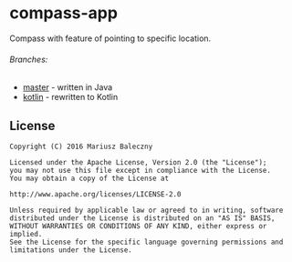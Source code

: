 # compass-app
Compass with feature of pointing to specific location.

###### Branches:
* [master](https://github.com/mbaleczny/compass-app/tree/master) - written in Java
* [kotlin](https://github.com/mbaleczny/compass-app/tree/kotlin) - rewritten to Kotlin

License
-------
    Copyright (C) 2016 Mariusz Baleczny
    
    Licensed under the Apache License, Version 2.0 (the "License");
    you may not use this file except in compliance with the License.
    You may obtain a copy of the License at
    
    http://www.apache.org/licenses/LICENSE-2.0
    
    Unless required by applicable law or agreed to in writing, software
    distributed under the License is distributed on an "AS IS" BASIS,
    WITHOUT WARRANTIES OR CONDITIONS OF ANY KIND, either express or implied.
    See the License for the specific language governing permissions and
    limitations under the License.
